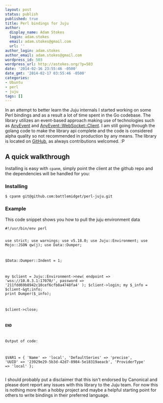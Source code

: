 ```yaml
---
layout: post
status: publish
published: true
title: Perl bindings for Juju
author:
  display_name: Adam Stokes
  login: adam.stokes
  email: adam.stokes@gmail.com
  url: ''
author_login: adam.stokes
author_email: adam.stokes@gmail.com
wordpress_id: 503
wordpress_url: http://astokes.org/?p=503
date: '2014-02-16 23:55:46 -0500'
date_gmt: '2014-02-17 03:55:46 -0500'
categories:
- Ubuntu
- perl
- juju
tags: []
---
```

<p>In an attempt to better learn the Juju internals I started working on some Perl bindings and as a result a lot of time spent in the Go codebase. The library utilizes an event-based approach making use of technologies such as <a href="https://metacpan.org/pod/AnyEvent">AnyEvent</a> and <a href="https://metacpan.org/pod/AnyEvent::WebSocket::Client">AnyEvent::WebSocket::Client</a>. I am still going through the golang code to make the library api complete and the code is considered alpha quality so not recommended in production by any means. The library is located on <a href="https://github.com/battlemidget/perl-juju">GitHub</a>, as always contributions welcomed. :P</p>
<h2>A quick walkthrough</h2>
<p>Installing is easy with <code>cpanm</code>, simply point the client at the github repo and the dependencies will be handled for you:</p>
<h3>Installing</h3>
<p><code>$ cpanm git@github.com:battlemidget/perl-juju.git</code></p>
<h3>Example</h3>
<p>This code snippet shows you how to pull the juju environment data</p>
<pre><code>#!/usr/bin/env perl

use strict;
use warnings;
use v5.18.0;
use Juju::Environment;
use Mojo::JSON qw(j);
use Data::Dumper;

$Data::Dumper::Indent = 1;

my $client = Juju::Environment-&gt;new(
    endpoint =&gt; 'wss://10.0.3.1:17070/',
    password =&gt; '211fdd69b8942c10cef6cfb8a4748fa4'
);
$client-&gt;login;
my $_info = $client-&gt;info;
print Dumper($_info);

$client-&gt;close;

__END__

Output of code:

$VAR1 = {
  'Name' =&gt; 'local',
  'DefaultSeries' =&gt; 'precise',
  'UUID' =&gt; '23929e29-5b3d-42d7-8984-5e18319aeacb',
  'ProviderType' =&gt; 'local'
};
</code></pre>
<p>I should probably put a disclaimer that this isn't endorsed by Canonical and please dont report any issues with this library to the Juju team. For now this is nothing more than a hobby project and maybe a helpful starting point for others to write bindings in their preferred language.</p>
